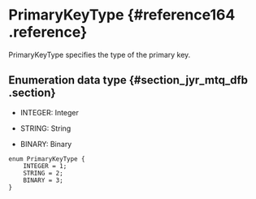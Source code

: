 # PrimaryKeyType {#reference164 .reference}

PrimaryKeyType specifies the type of the primary key.

## Enumeration data type {#section_jyr_mtq_dfb .section}

-   INTEGER: Integer

-   STRING: String

-   BINARY: Binary


```language-protobuf
enum PrimaryKeyType {
    INTEGER = 1;
    STRING = 2;
    BINARY = 3;
}

```

